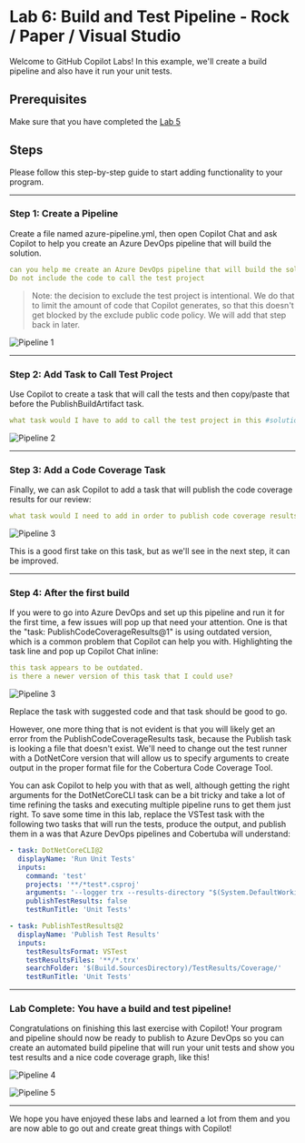 # Lab 6: Build and Test Pipeline - Rock / Paper / Visual Studio

Welcome to GitHub Copilot Labs! In this example, we'll create a build pipeline and also have it run your unit tests.

## Prerequisites

Make sure that you have completed the [Lab 5](../RPS-Lab-5/README.md)

## Steps

Please follow this step-by-step guide to start adding functionality to your program.

---

### Step 1: Create a Pipeline

Create a file named azure-pipeline.yml, then open Copilot Chat and ask Copilot to help you create an Azure DevOps pipeline that will build the solution.

``` yaml
can you help me create an Azure DevOps pipeline that will build the solution #solution? 
Do not include the code to call the test project
```

> Note: the decision to exclude the test project is intentional.  We do that to limit the amount of code that Copilot generates, so that this doesn't get blocked by the exclude public code policy.  We will add that step back in later.

![Pipeline 1](images/RPS_600.png)

---

### Step 2: Add Task to Call Test Project

Use Copilot to create a task that will call the tests and then copy/paste that before the PublishBuildArtifact task.

``` yaml
what task would I have to add to call the test project in this #solution ?
```

![Pipeline 2](images/RPS_610.png)

---

### Step 3: Add a Code Coverage Task

Finally, we can ask Copilot to add a task that will publish the code coverage results for our review:

``` yaml
what task would I need to add in order to publish code coverage results in this pipeline?
```

![Pipeline 3](images/RPS_620.png)

This is a good first take on this task, but as we'll see in the next step, it can be improved.

---

### Step 4: After the first build

If you were to go into Azure DevOps and set up this pipeline and run it for the first time, a few issues will pop up that need your attention.  One is that the "task: PublishCodeCoverageResults@1" is using outdated version, which is a common problem that Copilot can help you with.  Highlighting the task line and pop up Copilot Chat inline:

``` yaml
this task appears to be outdated.  
is there a newer version of this task that I could use?
```

![Pipeline 3](images/RPS_630.png)

Replace the task with suggested code and that task should be good to go.

However, one more thing that is not evident is that you will likely get an error from the PublishCodeCoverageResults task, because the Publish task is looking a file that doesn't exist. We'll need to change out the test runner with a DotNetCore version that will allow us to specify arguments to create output in the proper format file for the Cobertura Code Coverage Tool.  

You can ask Copilot to help you with that as well, although getting the right arguments for the DotNetCoreCLI task can be a bit tricky and take a lot of time refining the tasks and executing multiple pipeline runs to get them just right. To save some time in this lab, replace the VSTest task with the following two tasks that will run the tests, produce the output, and publish them in a was that Azure DevOps pipelines and Cobertuba will understand:

``` yaml
- task: DotNetCoreCLI@2
  displayName: 'Run Unit Tests'
  inputs:
    command: 'test'
    projects: '**/*test*.csproj'
    arguments: '--logger trx --results-directory "$(System.DefaultWorkingDirectory)/TestResults/Coverage/" --collect "XPlat Code Coverage"'
    publishTestResults: false
    testRunTitle: 'Unit Tests'

- task: PublishTestResults@2
  displayName: 'Publish Test Results'
  inputs:
    testResultsFormat: VSTest
    testResultsFiles: '**/*.trx'
    searchFolder: '$(Build.SourcesDirectory)/TestResults/Coverage/'
    testRunTitle: 'Unit Tests'
```

---

### Lab Complete: You have a build and test pipeline!

Congratulations on finishing this last exercise with Copilot!  Your program and pipeline should now be ready to publish to Azure DevOps so you can create an automated build pipeline that will run your unit tests and show you test results and a nice code coverage graph, like this!

![Pipeline 4](images/RPS_690.png)

![Pipeline 5](images/RPS_695.png)

---

We hope you have enjoyed these labs and learned a lot from them and you are now able to go out and create great things with Copilot!
